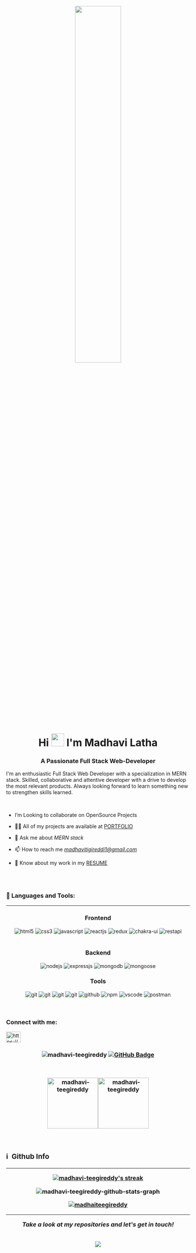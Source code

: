 <!-- ![MasterHead](https://camo.githubusercontent.com/def1481df651f6d135b7f17a7bb96dd60ea66718a99b1db1a0f2a2eb78309158/68747470733a2f2f64766f6b686b386f68716864382e636c6f756466726f6e742e6e65742f6173736574732f656e67696e656572696e675f74797065732f66756c6c5f737461636b2f6865726f5f696d6167652d366432616630346438666632366232333334653066383636623365333637316238633565333266636130663438383363326536613335323438653336643737642e737667) -->
<!-- <a href="#"><img width="100%" height="auto" src="https://i.imgur.com/iXuL1HG.png" height="175px"/></a> -->
<div align="center"> 
<img align="center" style="border-radius:10%" width="50%" src="https://res.cloudinary.com/practicaldev/image/fetch/s--2bZIjPGC--/c_limit%2Cf_auto%2Cfl_progressive%2Cq_66%2Cw_880/https://dev-to-uploads.s3.amazonaws.com/i/d4tvukbt5mra37cvwklk.gif"/>
</div>

<!----------------------------------- Heading Section ------------------------------------>
<h1 align="center">
    Hi
    <img src="https://media.giphy.com/media/hvRJCLFzcasrR4ia7z/giphy.gif" width="35px">
    I'm Madhavi Latha</h1>
    <h3 align="center">A Passionate Full Stack Web-Developer</h3>



<!----------------------------------- About Section ------------------------------------>

<p>I'm an enthusiastic Full Stack Web Developer with a specialization in MERN stack. Skilled, collaborative and attentive developer with a drive to develop the most relevant  products. Always looking forward to learn something new to strengthen skills learned.</p>
    <br>

<!-- <img src="https://cdn.dribbble.com/users/4055494/screenshots/15215756/media/d2b66c4ca0192aa26d103448b3d1518b.gif" width="300" height="280" align="right" /> -->



-  I’m Looking to collaborate on OpenSource Projects

- 👨‍💻 All of my projects are available at <a href="https://madhavi-teegireddy.github.io/" target="_blank">PORTFOLIO</a>

- 💬 Ask me about *MERN stack*

- 📫 How to reach me *madhavitigireddi1@gmail.com*

- 📄 Know about my work in my <a href="https://drive.google.com/file/d/1O-BBfECANZ3a2TLfzz5ucoZWWU7AtIps/view?usp=sharing" target="_blank">RESUME</a>


<br>
<!-----------------------------------------------technical tools---------------------------------------->
</br>
<h3> 🚀 Languages and Tools:</h3>
<hr />
<div align="center">
 
 <div align="center"><h3 align="center">Frontend</h3>
<img src="https://img.shields.io/badge/html5-%23E34F26.svg?style=for-the-badge&logo=html5&logoColor=white" align="center" alt="html5">
<img src = "https://img.shields.io/badge/css3-%231572B6.svg?style=for-the-badge&logo=css3&logoColor=white" align="center" alt="css3">
<img src ="https://img.shields.io/badge/javascript-%23323330.svg?style=for-the-badge&logo=javascript&logoColor=%23F7DF1E" align="center" alt="javascript">
<img src="https://img.shields.io/badge/React-20232A?style=for-the-badge&logo=react&logoColor=61DAFB"  align="center" alt="reactjs" />
<img src="https://img.shields.io/badge/Redux-593D88?style=for-the-badge&logo=redux&logoColor=white"  align="center" alt="redux" />
  <img src = "https://img.shields.io/badge/chakra ui-%234ED1C5.svg?style=for-the-badge&logo=chakraui&logoColor=white" align="center" alt="chakra-ui"/>
  <img src="https://img.shields.io/badge/rest api-%23000000.svg?style=for-the-badge&logo=flask&logoColor=white" align="center" alt="restapi"/>
  
</div>
 <br/>
  <div align="center"><h3 align="center">Backend</h3> 
<img src="https://img.shields.io/badge/Node.js-339933?style=for-the-badge&logo=nodedotjs&logoColor=white" align="center" alt="nodejs" />
<img src="https://img.shields.io/badge/Express.js-000000?style=for-the-badge&logo=express&logoColor=white" align="center" alt="expressjs"/>
<img src="https://img.shields.io/badge/MongoDB-4EA94B?style=for-the-badge&logo=mongodb&logoColor=white" align="center" alt="mongodb"/>
<img src="https://img.shields.io/badge/mongoose-%2300f.svg?style=for-the-badge&logo=fastify&logoColor=white" align="center" alt="mongoose"/>
 </div>
 
 <div align="center"><h3 align="center">Tools</h3> 
  <img src="https://img.shields.io/badge/heroku-%23430098.svg?style=for-the-badge&logo=heroku&logoColor=white" align="center" alt="git"/>
   <img src="https://img.shields.io/badge/netlify-%23000000.svg?style=for-the-badge&logo=netlify&logoColor=#00C7B7" align="center" alt="git"/>
   <img src="https://img.shields.io/badge/vercel-%23000000.svg?style=for-the-badge&logo=vercel&logoColor=whit" align="center" alt="git"/>
   <img src="https://img.shields.io/badge/Git-f44d27?style=for-the-badge&logo=git&logoColor=white"  align="center" alt="git"/>
   <img src="https://img.shields.io/badge/GitHub-100000?style=for-the-badge&logo=github&logoColor=white"  align="center" alt="github"/>
   <img src = "https://img.shields.io/badge/NPM-%23000000.svg?style=for-the-badge&logo=npm&logoColor=white" align="center" alt="npm">
   <img src="https://img.shields.io/badge/Visual%20Studio-5C2D91.svg?style=for-the-badge&logo=visual-studio&logoColor=white"  align="center" alt="vscode"/>
   <img src ="https://img.shields.io/badge/Postman-FF6C37?style=for-the-badge&logo=postman&logoColor=white" align="center" alt="postman">
     <br />
     <br />
 

</div>
  <br/>

<!----------------------------------- Social Media Links Section ------------------------------------>

<h3 align="left">Connect with me:</h3>
<p align="left">
<a href="https://www.linkedin.com/in/madhavi-t-3082a0253/" target="blank"><img align="center" src="https://raw.githubusercontent.com/rahuldkjain/github-profile-readme-generator/master/src/images/icons/Social/linked-in-alt.svg" alt="https://www.linkedin.com/in/madhavi-t-3082a0253/" height="30" width="40" /></a>
</p>

<!------------------------------------- githuib status part -------------------------------->


<h3 align="left> 📊 My Github Stats</h3>
<br/>
<p align="center"> <img src="https://komarev.com/ghpvc/?username=madhavi-teegireddy&label=Profile%20views&color=0e75b6&style=flat" alt="madhavi-teegireddy" />
<a href="https://github.com/madhavi-teegireddy?tab=followers"><img src="https://img.shields.io/github/followers/madhavi-teegireddy?label=Followers&style=social" alt="GitHub Badge"></a>
</p>
  <br/>
  


<p>
<img align="center" src="https://github-readme-stats.vercel.app/api?username=madhavi-teegireddy&bg_color=0D1117&color=2196f3&count_private=true&show_icons=true&include_all_commits=true&hide=issues,contribs&border_radius=0&locale=en" alt="madhavi-teegireddy" height="139"/><img align="center" src="https://github-readme-stats.vercel.app/api/top-langs/?username=madhavi-teegireddy&bg_color=0D1117&color=2196f3&layout=compact&border_radius=0" alt="madhavi-teegireddy" height="139" />
</p>

<br/>

 <div align="left">
 <h3>ℹ️ &nbsp;Github Info</h3>
 <hr/>
 	
<p align="center">
    <a href="https://github.com/madhavi-teegireddy/github-readme-streak-stats">
        <img title="🔥 Get streak stats for your profile at git.io/streak-stats" alt="madhavi-teegireddy's streak" src="https://github-readme-streak-stats.herokuapp.com/?user=madhavi-teegireddy&theme=black-ice&hide_border=true&stroke=0000&background=060A0CD0"/>
    </a>
</p>
  
<p align="center"<a href="#"><img alt="madhavi-teegireddy-github-stats-graph" src="https://github-readme-activity-graph.cyclic.app/graph?username=madhavi-teegireddy&bg_color=0D1117&color=42a5f5&line=42a5f5&point=FFFFFF&hide_border=true&"/></a></p>                                                                                                       
 <p align="center"> <a href="https://github.com/madhavi-teegireddy"><img src="https://github-profile-trophy.vercel.app/?username=madhavi-teegireddy&margin-w=5&theme=radical" alt="madhaiteegireddy" /></a> </p>

                                                                                                         

 </div>

<!----------------------------------------------------- thanks-part ------------------------------------------------------->

 <hr>
<p align="center">
    <i>Take a look at my repositories and let's get in touch!</i><br><br>
<!--     <code>
<a target="_blank" rel="noopener noreferrer" href="https://github.com/Kushal997-das/Kushal997-das/blob/master/Profile%20generator/marquee.svg"><img align="center" height="70" alt="Thanks" width="100%" src="https://github.com/Kushal997-das/Kushal997-das/raw/master/Profile%20generator/marquee.svg" style="max-width: 100%;"></a>
</code> -->
  
 
</p>
 <img  src="https://www.animatedimages.org/data/media/466/animated-thank-you-image-0111.gif" />
